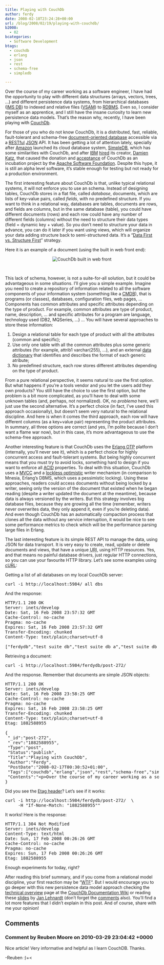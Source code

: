 ```yaml
---
title: Playing with CouchDb
author: ferdy
date: 2008-02-18T23:24:28+00:00
url: /blog/2008/02/19/playing-with-couchdb/
b2008:
  - 02
bcategories:
  - Software Development
btags:
  - couchdb
  - erlang
  - json
  - rest
  - schema-free
  - simpledb

---
```

Over the course of my career working as a software engineer, I have had the opportunity to play with different data structures (arrays, vectors, trees, &#8230;) and different persistence data systems, from hierarchical databases ([IMS DB][1]) to indexed and relative files ([VSAM][2]) to [RDBMS][3]. Even so, I consider myself as an apprentice, and I still have the insane curiosity to learn new persistence data models. That&#8217;s the reason why, recently, I have been playing with [CouchDb][4].

For those of you who do not know CouchDb, it is a distributed, fast, reliable, fault-tolerant and schema-free [document-oriented database][5] accessible via a [RESTful][6] [JSON][7] API. It has been getting a lot of attention lately, specially after [Amazon][8] launched its cloud database system,  [SimpleDB][9], which has some similarities with CouchDb, and after [IBM][10] [hired][11] its creator, [Damien Katz][12], that caused the donation and [acceptance][13] of CouchDb as an incubation project by the [Apache Software Foundation][14]. Despite this hype, it is still an alpha level software, it&#8217;s stable enough for testing but not ready for a production environment.

The first interesting feature about CouchDb is that, unlike typical relational systems, it will not enforce you to use an schema. Instead of designing tables, CouchDb stores in a flat file, called _database_, documents, which are lists of key-value pairs, called _fields_, with no predefined structure. If you want to think in a relational way, databases are tables, documents are rows, and fields are columns, but in the same database (table), you could have different documents (rows) and each row could have any number of different fields (columns) without the need to structure their data types (field = dynamic key + value). So you don&#8217;t need to structure your data in advance, you can do it later if you want using views, which will organize your data adding structure back to semi-structured data. It&#8217;s a &#8220;[Data First vs. Structure First][15]&#8221; strategy.

Here it is an example of a document (using the built in web front end):
  


<center>
  <img src='/blog/images/2008/02/couchdb.png' alt='CouchDb built in web front' />
</center>

&nbsp;

This lack of schema, however, is not a suite-for-all solution, but it could be advantageous in some situations. I&#8217;ll give you a simple example. Imagine you need to create a repository of information related to all the software components of your information system (something like a [CMDB][16]), that is programs (or classes), databases, configuration files, web pages, &#8230; Components has common attributes and specific attributes depending on the type of product. For example, common attributes are type of product, name, description, &#8230; and specific attributes for a program are language, technology used (DB2, MQSeries, &#8230;) &#8230; You will have several approaches to store these information: 

  1. Design a relational table for each type of product with all the attributes (common and specific);
  2. Use only one table with all the common attributes plus some generic attributes (for example, attrib1 varchar(255), &#8230;), and an external [data dictionary][17] that identifies and describes the format of each generic atribute;
  3. No predefined structure, each row stores different attributes depending on the type of product.

From a pure relational perspective, it seems natural to use the first option. But what happens if you&#8217;re a tools vendor and you let the users add they own products? You still have the choice to use the first option, but the problem is a bit more complicated, as you&#8217;ll have to deal with some unknown tables (and, perhaps, not normalized). OK, no _problema_ here, we&#8217;ll just use the second alternative. It&#8217;s a perfect choice (in fact, I&#8217;ve used this approach occasionally), but doesn&#8217;t seem very natural to the relational discipline. And here is when it comes the third approach, each row will have different columns (as a key+value pair) representing the product attributes. In summary, all three options are correct (and yes, I&#8217;m polite because I don&#8217;t want a flame war now), but in this case, it&#8217;s more advantageous to use the schema-free approach.

Another interesting feature is that CouchDb uses the [Erlang OTP][18] platform (internally, you&#8217;ll never see it), which is a perfect choice for highly concurrent access and fault-tolerant systems. But being highly concurrent means that you must try to avoid locks, something hard to design if you want to enforce all [ACID][19] properties. To deal with this situation, CouchDb uses a [MVCC][20] and a [lockless optimistic][21] writer mechanism (in comparison to Mnesia, Erlang&#8217;s DBMS, which uses a pessimistic locking). Using these approaches, readers could access documents without being locked by a writer, seeing only the version of the document that existed when he began reading (despite a writer updated the document at the meantime), because data is always versioned by the writers. But this strategy involves big database files, because they are growing all the time (remember, writers never overwrites data, they only append it, even if you&#8217;re deleting data). And even though CouchDb has an automatically compaction process that clones all the data without any service interruption, it would be nice to see some performance metrics to check which will be the performance parsing large files in Erlang.

The last interesting feature is its simple REST API to manage the data, using JSON for data transport. It is very easy to create, read, update or delete documents and views, that have a unique <acronym title="Uniform Resource Identifier">URI</acronym>, using HTTP resources. Yes, and that means no painful database drivers, just regular HTTP connections, so you can use your favourite HTTP library. Let&#8217;s see some examples using [cURL][22]:

Getting a list of all databases on my local CouchDb server:

<pre>curl -i http://localhost:5984/_all_dbs
</pre>

And the response:

<pre>HTTP/1.1 200 OK
Server: inets/develop
Date: Sat, 16 Feb 2008 23:57:32 GMT
Cache-Control: no-cache
Pragma: no-cache
Expires: Sat, 16 Feb 2008 23:57:32 GMT
Transfer-Encoding: chunked
Content-Type: text/plain;charset=utf-8

["ferdydb","test_suite_db","test_suite_db_a","test_suite_db_b"]
</pre>

Retrieving a document:

<pre>curl -i http://localhost:5984/ferdydb/post-272/
</pre>

And the response. Remember that documents are simple JSON objects:

<pre>HTTP/1.1 200 OK
Server: inets/develop
Date: Sat, 16 Feb 2008 23:58:25 GMT
Cache-Control: no-cache
Pragma: no-cache
Expires: Sat, 16 Feb 2008 23:58:25 GMT
Transfer-Encoding: chunked
Content-Type: text/plain;charset=utf-8
Etag: 1882588955

{
 "_id":"post-272",
 "_rev":"1882588955",
 "Type":"post",
 "Status":"publish",
 "Title":"Playing with CouchDb",
 "Author":"Ferdy",
 "PostDate":"2008-02-17T00:30:52+01:00",
 "Tags":["couchdb","erlang","json","rest","schema-free","simpledb"],
 "Contents":"&lt;p&gt;Over the course of my career working as a softw..."
}
</pre>

Did you see the [Etag header][23]? Let&#8217;s see if it works:

<pre>curl -i http://localhost:5984/ferdydb/post-272/  \
     -H "If-None-Match: "1882588955""
</pre>

It works! Here is the response:

<pre>HTTP/1.1 304 Not Modified
Server: inets/develop
Content-Type: text/html
Date: Sun, 17 Feb 2008 00:26:26 GMT
Cache-Control: no-cache
Pragma: no-cache
Expires: Sun, 17 Feb 2008 00:26:26 GMT
Etag: 1882588955
</pre>

Enough experiments for today, right?

After reading this brief summary, and if you come from a relational model discipline, your first reaction may be &#8220;[WTF][24]&#8220;. But I would encourage you to go deeper with this new persistence data model approach checking the [technical overview][25] page at the [CouchDb Documentation Wiki][26] or reading these [slides][27] by [Jan Lehnardt][28] (don&#8217;t forget the [comments][29] also). You&#8217;ll find a lot more features that I didn&#8217;t explain in this post. And of course, share with me your opinion!

 [1]: http://en.wikipedia.org/wiki/Information_Management_System
 [2]: http://en.wikipedia.org/wiki/VSAM
 [3]: http://en.wikipedia.org/wiki/Relational_database_management_system
 [4]: http://couchdb.org/
 [5]: http://en.wikipedia.org/wiki/Document-oriented_database
 [6]: http://en.wikipedia.org/wiki/RESTful
 [7]: http://en.wikipedia.org/wiki/JSON
 [8]: http://www.amazon.com/
 [9]: http://www.amazon.com/b?ie=UTF8&node=342335011
 [10]: http://www.ibm.com
 [11]: http://damienkatz.net/2008/01/new_gig.html
 [12]: http://damienkatz.net/
 [13]: http://damienkatz.net/2008/02/couchdb_accepte.html
 [14]: http://www.apache.org/
 [15]: http://www.betaversion.org/~stefano/linotype/news/93/
 [16]: http://en.wikipedia.org/wiki/CMDB
 [17]: http://en.wikipedia.org/wiki/Data_dictionary
 [18]: http://www.erlang.org/
 [19]: http://en.wikipedia.org/wiki/ACID
 [20]: http://en.wikipedia.org/wiki/Multiversion_concurrency_control
 [21]: http://en.wikipedia.org/wiki/Optimistic_locking
 [22]: http://curl.haxx.se/
 [23]: http://www.w3.org/Protocols/rfc2616/rfc2616-sec14.html#sec14.19
 [24]: http://www.urbandictionary.com/define.php?term=wtf
 [25]: http://www.couchdbwiki.com/index.php?title=Technical_Overview
 [26]: http://www.couchdbwiki.com/
 [27]: http://jan.prima.de/~jan/plok/archives/105-Slides-From-the-Latest-CouchDB-Talk-at-PHP-UG-FFM.html
 [28]: http://jan.prima.de/plok/
 [29]: http://jan.prima.de/~jan/plok/archives/72-Some-Context.html

## Comments

### Comment by Reuben Moore on 2010-03-29 23:04:42 +0000
Nice article! Very informative and helpful as I learn CouchDB. Thanks.

-Reuben :)+<
